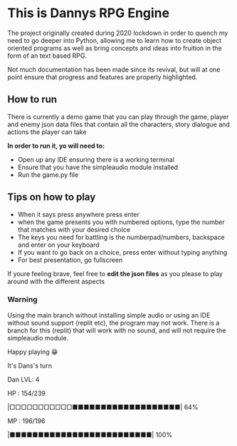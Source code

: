 # This is Dannys RPG Engine

The project originally created during 2020 lockdown in order to quench my need to go deeper into Python, allowing me to learn how to create object oriented programs as well as bring concepts and ideas into fruition in the form of an text based RPG.

Not much documentation has been made since its revival, but will at one point ensure that progress and features are properly highlighted.
## How to run
There is currently a demo game that you can play through the game, player and enemy json data files that contain all the characters, story dialogue and actions the player can take

**In order to run it, yo will need to:**
- Open up any IDE ensuring there is a working terminal
- Ensure that you have the simpleaudio module installed
- Run the game.py file

## Tips on how to play
- When it says press anywhere press enter
- when the game presents you with numbered options, type the number that matches with your desired choice
- The keys you need for battling is the numberpad/numbers, backspace and enter on your keyboard
- If you want to go back on a choice, press enter without typing anything
- For best presentation, go fullscreen

If youre feeling brave, feel free to **edit the json files** as you please to play around with the different aspects

### Warning

Using the main branch without installing simple audio or using an IDE without sound support (replit etc), the program may not work.
There is a branch for this (replit) that will work with no sound, and will not require the simpleaudio module.

Happy playing 😁

 It's Dans's turn

Dan   LVL: 4

  HP : 154/239
  
 |□□□□□□□□□□□■■■■■■■■■■■■■■■■■■■|  64%

  MP : 196/196
  
 |■■■■■■■■■■■■■■■■■■■■■■■■■|  100%
